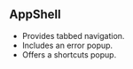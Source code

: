 ## AppShell

- Provides tabbed navigation.
- Includes an error popup.
- Offers a shortcuts popup.

<preview src="src/pages/docs/appshell.ts" />